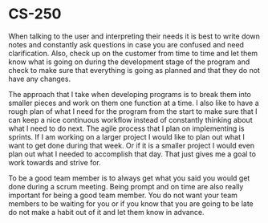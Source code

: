 # CS-250

  When talking to the user and interpreting their needs it is best to write down notes and constantly ask questions in case you are confused and need clarification. Also, check up on the customer from time to time and let them know what is going on during the development stage of the program and check to make sure that everything is going as planned and that they do not have any changes. 
  
  The approach that I take when developing programs is to break them into smaller pieces and work on them one function at a time. I also like to have a rough plan of what I need for the program from the start to make sure that I can keep a nice continuous workflow instead of constantly thinking about what I need to do next. The agile process that I plan on implementing is sprints. If I am working on a larger project I would like to plan out what I want to get done during that week. Or if it is a smaller project I would even plan out what I needed to accomplish that day. That just gives me a goal to work towards and strive for.

  To be a good team member is to always get what you said you would get done during a scrum meeting. Being prompt and on time are also really important for being a good team member. You do not want your team members to be waiting for you or if you know that you are going to be late do not make a habit out of it and let them know in advance.
